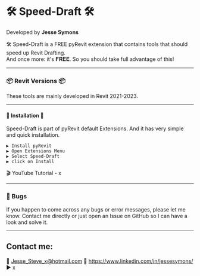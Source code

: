 # 🛠 Speed-Draft 🛠 


Developed by **Jesse Symons**  

🛠 Speed-Draft is a FREE pyRevit extension that contains tools that should speed up Revit Drafting.   
And once more: it's 𝐅𝐑𝐄𝐄. So you should take full advantage of this!



---
### 📦 Revit Versions 📦
These tools are mainly developed in Revit 2021-2023.

---
#### 💠 Installation 💠 
Speed-Draft is part of pyRevit default Extensions. 
And it has very simple and quick installation.  

    ▶ Install pyRevit  
    ▶ Open Extensions Menu  
    ▶ Select Speed-Draft  
    ▶ click on Install

🎬 YouTube Tutorial - x

---
### 🐛 Bugs
If you happen to come across any bugs or error messages, please let me know. 
Contact me directly or just open an Issue on GitHub so I can have a look and solve it.

---

## Contact me:
📨  Jesse_Steve_x@hotmail.com 
🤵  https://www.linkedin.com/in/jessesymons/    
▶   x  